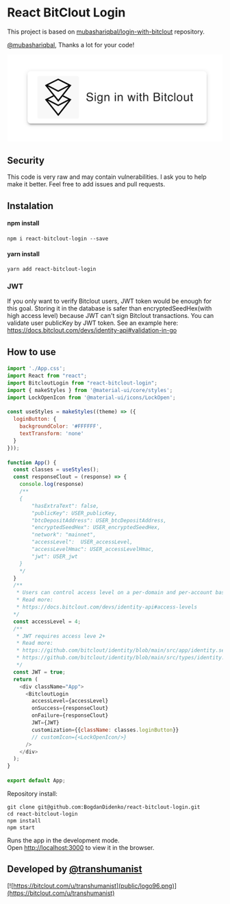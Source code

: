 # React BitClout Login

This project is based on [mubashariqbal/login-with-bitclout](https://github.com/mubashariqbal/login-with-bitclout) repository.

[@mubashariqbal](https://bitclout.com/u/mubashariqbal), Thanks a lot for your code!

![ui](public/ui.png)

## Security
This code is very raw and may contain vulnerabilities. I ask you to help make it better. Feel free to add issues and pull requests.

## Instalation

#### npm install
```shell
npm i react-bitclout-login --save
```
#### yarn install
```shell
yarn add react-bitclout-login
```

### JWT
If you only want to verify Bitclout users, JWT token would be enough for this goal.
Storing it in the database is safer than encryptedSeedHex(with high access level) because JWT can't sign Bitclout transactions. You can validate user publicKey by JWT token. See an example here:
https://docs.bitclout.com/devs/identity-api#validation-in-go

## How to use

```js
import './App.css';
import React from "react";
import BitcloutLogin from "react-bitclout-login";
import { makeStyles } from '@material-ui/core/styles';
import LockOpenIcon from '@material-ui/icons/LockOpen';

const useStyles = makeStyles((theme) => ({
  loginButton: {
    backgroundColor: '#FFFFFF',
    textTransform: 'none'
  }
}));

function App() {
  const classes = useStyles();
  const responseClout = (response) => {
    console.log(response)
    /**
    {
        "hasExtraText": false,
        "publicKey": USER_publicKey,
        "btcDepositAddress": USER_btcDepositAddress,
        "encryptedSeedHex": USER_encryptedSeedHex,
        "network": "mainnet",
        "accessLevel":  USER_accessLevel,
        "accessLevelHmac": USER_accessLevelHmac,
        "jwt": USER_jwt
    }
    */
  }
  /**
   * Users can control access level on a per-domain and per-account basis.
   * Read more:
   * https://docs.bitclout.com/devs/identity-api#access-levels
  */
  const accessLevel = 4;
  /**
   * JWT requires access leve 2+
   * Read more:
   * https://github.com/bitclout/identity/blob/main/src/app/identity.service.ts#L115
   * https://github.com/bitclout/identity/blob/main/src/types/identity.ts#L31
   */
  const JWT = true;
  return (
    <div className="App">
      <BitcloutLogin
        accessLevel={accessLevel}
        onSuccess={responseClout}
        onFailure={responseClout}
        JWT={JWT}
        customization={{className: classes.loginButton}}
        // customIcon={<LockOpenIcon/>}
      />
    </div>
  );
}

export default App;
```

Repository install:
```shell
git clone git@github.com:BogdanDidenko/react-bitclout-login.git
cd react-bitclout-login
npm install
npm start
```

Runs the app in the development mode.\
Open [http://localhost:3000](http://localhost:3000) to view it in the browser.

## Developed by [@transhumanist](https://bitclout.com/u/transhumanist)
[![https://bitclout.com/u/transhumanist](public/logo96.png)](https://bitclout.com/u/transhumanist)